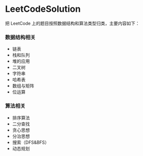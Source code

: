 # LeetCodeSolution

把 LeetCode 上的题目按照数据结构和算法类型归类，主要内容如下：


### 数据结构相关 

- 链表
- 栈和队列
- 堆的应用
- 二叉树
- 字符串
- 哈希表
- 数组与矩阵
- 位运算

### 算法相关

- 排序算法
- 二分查找
- 贪心思想
- 分治思想
- 搜索（DFS&BFS）
- 动态规划